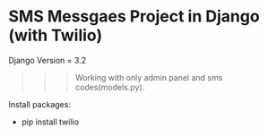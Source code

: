 # SMS Messgaes Project in Django (with Twilio)

Django Version = 3.2

>>> Working with only admin panel and sms codes(models.py). 

Install packages:

- pip install twilio
